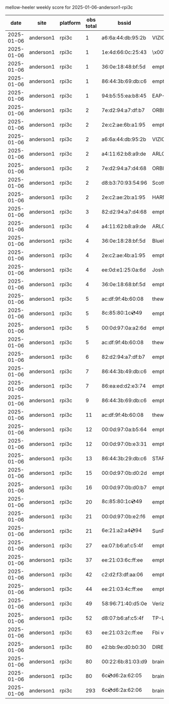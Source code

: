 mellow-heeler weekly score for 2025-01-06-anderson1-rpi3c

|date|site|platform|obs total|bssid|ssid|lat|lng|
|--|--|--|--|--|--|--|--|
|2025-01-06|anderson1|rpi3c|1|a6:6a:44:db:95:2b|VIZIOCastAudio9430|0|0|
|2025-01-06|anderson1|rpi3c|1|1e:4d:66:0c:25:43|\x00\x00\x00\x00\x00\x00\x00\x00\x00\x00\x00\x00\x00\x00\x00\x00\x00\x00\x00\x00\x00|0|0|
|2025-01-06|anderson1|rpi3c|1|36:0e:18:48:bf:5d|empty_ssid|0|0|
|2025-01-06|anderson1|rpi3c|1|86:44:3b:69:db:c6|empty_ssid|0|0|
|2025-01-06|anderson1|rpi3c|1|94:b5:55:ea:b8:45|EAP-7D752|0|0|
|2025-01-06|anderson1|rpi3c|2|7e:d2:94:a7:df:b7|ORBI67|0|0|
|2025-01-06|anderson1|rpi3c|2|2e:c2:ae:6b:a1:95|empty_ssid|0|0|
|2025-01-06|anderson1|rpi3c|2|a6:6a:44:db:95:2b|VIZIOCastAudio5585|0|0|
|2025-01-06|anderson1|rpi3c|2|a4:11:62:b8:a9:de|ARLO_VMB_5728706419|0|0|
|2025-01-06|anderson1|rpi3c|2|7e:d2:94:a7:d4:68|ORBI67|0|0|
|2025-01-06|anderson1|rpi3c|2|d8:b3:70:93:54:96|Scott WiFi|0|0|
|2025-01-06|anderson1|rpi3c|2|2e:c2:ae:2b:a1:95|HARMON|0|0|
|2025-01-06|anderson1|rpi3c|3|82:d2:94:a7:d4:68|empty_ssid|0|0|
|2025-01-06|anderson1|rpi3c|4|a4:11:62:b8:a9:de|ARLO_VMB_5728706419|0|0|
|2025-01-06|anderson1|rpi3c|4|36:0e:18:28:bf:5d|Bluelotus|0|0|
|2025-01-06|anderson1|rpi3c|4|2e:c2:ae:4b:a1:95|empty_ssid|0|0|
|2025-01-06|anderson1|rpi3c|4|ee:0d:e1:25:0a:6d|JoshLily|0|0|
|2025-01-06|anderson1|rpi3c|4|36:0e:18:68:bf:5d|empty_ssid|0|0|
|2025-01-06|anderson1|rpi3c|5|ac:df:9f:4b:60:08|theweef|0|0|
|2025-01-06|anderson1|rpi3c|5|8c:85:80:1c:cd:49|empty_ssid|0|0|
|2025-01-06|anderson1|rpi3c|5|00:0d:97:0a:a2:6d|empty_ssid|0|0|
|2025-01-06|anderson1|rpi3c|5|ac:df:9f:4b:60:08|theweef|0|0|
|2025-01-06|anderson1|rpi3c|6|82:d2:94:a7:df:b7|empty_ssid|0|0|
|2025-01-06|anderson1|rpi3c|7|86:44:3b:49:db:c6|empty_ssid|0|0|
|2025-01-06|anderson1|rpi3c|7|86:ea:ed:d2:e3:74|empty_ssid|0|0|
|2025-01-06|anderson1|rpi3c|9|86:44:3b:69:db:c6|empty_ssid|0|0|
|2025-01-06|anderson1|rpi3c|11|ac:df:9f:4b:60:08|theweef|0|0|
|2025-01-06|anderson1|rpi3c|12|00:0d:97:0a:b5:64|empty_ssid|0|0|
|2025-01-06|anderson1|rpi3c|12|00:0d:97:0b:e3:31|empty_ssid|0|0|
|2025-01-06|anderson1|rpi3c|13|86:44:3b:29:db:c6|STARLORD|0|0|
|2025-01-06|anderson1|rpi3c|15|00:0d:97:0b:d0:2d|empty_ssid|0|0|
|2025-01-06|anderson1|rpi3c|16|00:0d:97:0b:d0:b7|empty_ssid|0|0|
|2025-01-06|anderson1|rpi3c|20|8c:85:80:1c:cd:49|empty_ssid|0|0|
|2025-01-06|anderson1|rpi3c|21|00:0d:97:0b:e2:f6|empty_ssid|0|0|
|2025-01-06|anderson1|rpi3c|21|6e:21:a2:a4:cd:94|SunPower21450|0|0|
|2025-01-06|anderson1|rpi3c|27|ea:07:b6:af:c5:4f|empty_ssid|0|0|
|2025-01-06|anderson1|rpi3c|37|ee:21:03:6c:ff:ee|empty_ssid|0|0|
|2025-01-06|anderson1|rpi3c|42|c2:d2:f3:df:aa:06|empty_ssid|0|0|
|2025-01-06|anderson1|rpi3c|44|ee:21:03:4c:ff:ee|empty_ssid|0|0|
|2025-01-06|anderson1|rpi3c|49|58:96:71:40:d5:0e|Verizon_SLMG6B|0|0|
|2025-01-06|anderson1|rpi3c|52|d8:07:b6:af:c5:4f|TP-Link_C54F|0|0|
|2025-01-06|anderson1|rpi3c|63|ee:21:03:2c:ff:ee|Fbi van 13|0|0|
|2025-01-06|anderson1|rpi3c|80|e2:bb:9e:d0:b0:30|DIRECT-9ED03030|0|0|
|2025-01-06|anderson1|rpi3c|80|00:22:6b:81:03:d9|braingang2|0|0|
|2025-01-06|anderson1|rpi3c|80|6c:cd:d6:2a:62:05|braingang2_5GEXT|0|0|
|2025-01-06|anderson1|rpi3c|293|6c:cd:d6:2a:62:06|braingang2_2GEXT|0|0|

